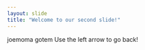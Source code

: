 ```yaml
---
layout: slide
title: "Welcome to our second slide!"
---
```

joemoma gotem
Use the left arrow to go back!
